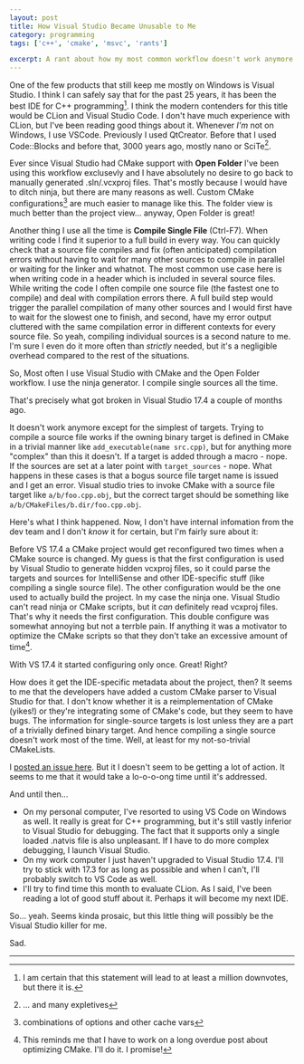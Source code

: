 ```yaml
---
layout: post
title: How Visual Studio Became Unusable to Me
category: programming
tags: ['c++', 'cmake', 'msvc', 'rants']

excerpt: A rant about how my most common workflow doesn't work anymore
---
```


One of the few products that still keep me mostly on Windows is Visual Studio. I think I can safely say that for the past 25 years, it has been the best IDE for C++ programming[^1]. I think the modern contenders for this title would be CLion and Visual Studio Code. I don't have much experience with CLion, but I've been reading good things about it. Whenever *I'm* not on Windows, I use VSCode. Previously I used QtCreator. Before that I used Code::Blocks and before that, 3000 years ago, mostly nano or SciTe[^2].

Ever since Visual Studio had CMake support with **Open Folder** I've been using this workflow exclusevly and I have absolutely no desire to go back to manually generated .sln/.vcxproj files. That's mostly because I would have to ditch ninja, but there are many reasons as well. Custom CMake configurations[^3] are much easier to manage like this. The folder view is much better than the project view... anyway, Open Folder is great!

Another thing I use all the time is **Compile Single File** (Ctrl-F7). When writing code I find it superior to a full build in every way. You can quickly check that a source file compiles and fix (often anticipated) compilation errors without having to wait for many other sources to compile in parallel or waiting for the linker and whatnot. The most common use case here is when writing code in a header which is included in several source files. While writing the code I often compile one source file (the fastest one to compile) and deal with compilation errors there. A full build step would trigger the parallel compilation of many other sources and I would first have to wait for the slowest one to finish, and second, have my error output cluttered with the same compilation error in different contexts for every source file. So yeah, compiling individual sources is a second nature to me. I'm sure I even do it more often than *strictly* needed, but it's a negligible overhead compared to the rest of the situations.

So, Most often I use Visual Studio with CMake and the Open Folder workflow. I use the ninja generator. I compile single sources all the time.

That's precisely what got broken in Visual Studio 17.4 a couple of months ago.

It doesn't work anymore except for the simplest of targets. Trying to compile a source file works if the owning binary target is defined in CMake in a trivial manner like `add_executable(name src.cpp)`, but for anything more "complex" than this it doesn't. If a target is added through a macro - nope. If the sources are set at a later point with `target_sources` - nope. What happens in these cases is that a bogus source file target name is issued and I get an error. Visual studio tries to invoke CMake with a source file target like `a/b/foo.cpp.obj`, but the correct target should be something like `a/b/CMakeFiles/b.dir/foo.cpp.obj`.

Here's what I think happened. Now, I don't have internal infomation from the dev team and I don't *know* it for certain, but I'm fairly sure about it:

Before VS 17.4 a CMake project would get reconfigured two times when a CMake source is changed. My guess is that the first configuration is used by Visual Studio to generate hidden vcxproj files, so it could parse the targets and sources for IntelliSense and other IDE-specific stuff (like compiling a single source file). The other configuration would be the one used to actually build the project. In my case the ninja one. Visual Studio can't read ninja or CMake scripts, but it *can* definitely read vcxproj files. That's why it needs the first configuration. This double configure was somewhat annoying but not a terrble pain. If anything it was a motivator to optimize the CMake scripts so that they don't take an excessive amount of time[^4].

With VS 17.4 it started configuring only once. Great! Right?

How does it get the IDE-specific metadata about the project, then? It seems to me that the developers have added a custom CMake parser to Visual Studio for that. I don't know whether it is a reimplementation of CMake (yikes!) or they're integrating some of CMake's code, but they seem to have bugs. The information for single-source targets is lost unless they are a part of a trivially defined binary target. And hence compiling a single source doesn't work most of the time. Well, at least for my not-so-trivial CMakeLists.

I [posted an issue here](https://developercommunity.visualstudio.com/t/BuildCompile-Ctrl-F7-stopped-working-/10204454). But it I doesn't seem to be getting a lot of action. It seems to me that it would take a lo-o-o-ong time until it's addressed.

And until then...

* On my personal computer, I've resorted to using VS Code on Windows as well. It really is great for C++ programming, but it's still vastly inferior to Visual Studio for debugging. The fact that it supports only a single loaded .natvis file is also unpleasant. If I have to do more complex debugging, I launch Visual Studio.
* On my work computer I just haven't upgraded to Visual Studio 17.4. I'll try to stick with 17.3 for as long as possible and when I can't, I'll probably switch to VS Code as well.
* I'll try to find time this month to evaluate CLion. As I said, I've been reading a lot of good stuff about it. Perhaps it will become my next IDE.

So... yeah. Seems kinda prosaic, but this little thing will possibly be the Visual Studio killer for me.

Sad.

___

[^1]: I am certain that this statement will lead to at least a million downvotes, but there it is.
[^2]: ... and many expletives
[^3]: combinations of options and other cache vars
[^4]: This reminds me that I have to work on a long overdue post about optimizing CMake. I'll do it. I promise!

